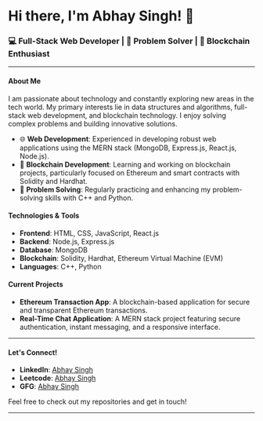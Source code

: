 # Hi there, I'm Abhay Singh! 👋

### 💻 Full-Stack Web Developer | 🧩 Problem Solver | 🔗 Blockchain Enthusiast

---

#### About Me
I am passionate about technology and constantly exploring new areas in the tech world. My primary interests lie in data structures and algorithms, full-stack web development, and blockchain technology. I enjoy solving complex problems and building innovative solutions.

- 🌐 **Web Development**: Experienced in developing robust web applications using the MERN stack (MongoDB, Express.js, React.js, Node.js).
- 🔗 **Blockchain Development**: Learning and working on blockchain projects, particularly focused on Ethereum and smart contracts with Solidity and Hardhat.
- 🧠 **Problem Solving**: Regularly practicing and enhancing my problem-solving skills with C++ and Python.

#### Technologies & Tools
- **Frontend**: HTML, CSS, JavaScript, React.js
- **Backend**: Node.js, Express.js
- **Database**: MongoDB
- **Blockchain**: Solidity, Hardhat, Ethereum Virtual Machine (EVM)
- **Languages**: C++, Python

#### Current Projects
- **Ethereum Transaction App**: A blockchain-based application for secure and transparent Ethereum transactions.
- **Real-Time Chat Application**: A MERN stack project featuring secure authentication, instant messaging, and a responsive interface.

---

#### Let's Connect!
- **LinkedIn**: [Abhay Singh](https://www.linkedin.com/in/abhay-pratap-singh-108804219/)
- **Leetcode**: [Abhay Singh]()
- **GFG**: [Abhay Singh]()

Feel free to check out my repositories and get in touch!

---
